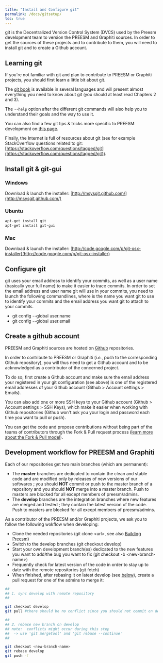 ```yaml
---
title: "Install and Configure git"
permalink: /docs/gitsetup/
toc: true
---
```


git is the Decentralized Version Control System (DVCS) used by the Preesm development team to version the PREESM and Graphiti sources. In order to get the sources of these projects and to contribute to them, you will need to install git and to create a Github account.

## Learning git

If you're not familiar with git and plan to contribute to PREESM or Graphiti projects, you should first learn a little bit about git.

The [git book](http://git-scm.com/book/) is available in several languages and will present almost everything you need to know about git (you should at least read Chapters 2 and 3).

The `--help` option after the different git commands will also help you to understand their goals and the way to use it.

You can also find a few git tips & tricks more specific to PREESM development on [this page](/docs/gittips).

Finally, the Internet is full of resources about git (see for example StackOverflow questions related to git: [https://stackoverflow.com/questions/tagged/git](https://stackoverflow.com/questions/tagged/git)).

## Install git & git-gui

### Windows

Download & launch the installer: [http://msysgit.github.com/](http://msysgit.github.com/)

### Ubuntu

```bash
apt-get install git  
apt-get install git-gui
```

### Mac

Download & launch the installer: [http://code.google.com/p/git-osx-installer](http://code.google.com/p/git-osx-installer)

## Configure git

git uses your email address to identify your commits, as well as a user name (basically your full name) to make it easier to trace commits. In order to set the email address and user name git will use in your commits, you need to launch the following commandlines, where <name> is the name you want git to use to identify your commits and <mail> the email address you want git to attach to your commits.

*   git config --global user.name <name>
*   git config --global user.email <mail>

## Create a github account

PREESM and Graphiti sources are hosted on [Github](https://github.com) repositories.

In order to contribute to PREESM or Graphiti (_i.e._, push to the corresponding Github repository), you will thus need to get a Github account and to be acknowledged as a contributor of the concerned project.  
  
To do so, first create a Github account and make sure the email address your registered in your git configuration (see above) is one of the registered email addresses of your Github account (Github > Account settings > Emails).

You can also add one or more SSH keys to your Github account (Github > Account settings > SSH Keys), which make it easier when working with Github repositories (Github won't ask you your login and password each time you want to pull or push).

You can get the code and propose contributions without being part of the teams of contributors through the Fork & Pull request process ([learn more about the Fork & Pull model](https://help.github.com/articles/using-pull-requests)).

## Development workflow for PREESM and Graphiti

Each of our repositories get two main branches (which are permanent):

*   The **master** branches are dedicated to contain the clean and stable code and are modified only by releases of new versions of our softwares ; you should **NOT** commit or push to the master branch of a repository and you should **NOT** merge into a master branch. Push to masters are blocked for all except members of preesm/admins.
*   The **develop** branches are the integration branches where new features are merged and tested ; they contain the latest version of the code. Push to masters are blocked for all except members of preesm/admins.

As a contributor of the PREESM and/or Graphiti projects, we ask you to follow the following wokflow when developing:

*   Clone the needed repositories (git clone \<url\>, see also [Building Preesm](/docs/buildpreesm))
*   Switch to the develop branches (git checkout develop)
*   Start your own development branch(es) dedicated to the new features you want to add/the bug you want to fix (git checkout -b \<new-branch-name\>)
*   Frequently check for latest version of the code in order to stay up to date with the remote repositories (git fetch)
*   When finished, after rebasing it on latest develop (see [below](/docs/gitsetup/#clean-mergerebase-of-your-branches-into-develop)), create a pull request for one of the admins to merge it:

```bash
##
## 1. sync develop with remote repository
##

git checkout develop
git pull #there should be no conflict since you should not commit on develop

##
## 2. rebase new branch on develop
## note:  conflicts might occur during this step
##  -> use 'git mergetool' and 'git rebase --continue'
##

git checkout <new-branch-name>
git rebase develop
git push -f
```
